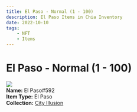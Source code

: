 ```yaml
---
title: El Paso - Normal (1 - 100)
description: El Paso Items in Chia Inventory
date: 2022-10-10
tags:
    - NFT
    - Items
---
```


# El Paso - Normal (1 - 100)
<div class="item_thumbnail">
<img loading="lazy" src="https://gf4yej2odwakroniue4szru7b3hj7smeff2q3g7cqcfyy27r.arweave.net/MXmCJ04dgKi5-qKE5LMafDs6fyYQpdQ2b4-oCLjGvxg"><br/>
<div><strong>Name:</strong> El Paso#592</div>
<div><strong>Item Type:</strong> El Paso</div>
<div><strong>Collection:</strong> <a href="https://www.spacescan.io/xch/nft/collection/col1lend2dcn558km4wcwta4xnkfv3xpcmlp9kyt0m909emvfxechlyqdl5ndg">City Illusion</a></div>
</div>

